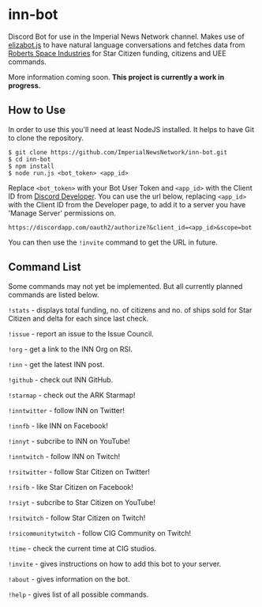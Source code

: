 # inn-bot
Discord Bot for use in the Imperial News Network channel. Makes use of [elizabot.js](http://www.masswerk.at/elizabot/) to have natural language conversations and fetches data from [Roberts Space Industries](https://robertsspaceindustries.com/) for Star Citizen funding, citizens and UEE commands.

More information coming soon. **This project is currently a work in progress.**

## How to Use
In order to use this you'll need at least NodeJS installed. It helps to have Git to clone the repository.
```
$ git clone https://github.com/ImperialNewsNetwork/inn-bot.git
$ cd inn-bot
$ npm install
$ node run.js <bot_token> <app_id>
```
Replace `<bot_token>` with your Bot User Token and `<app_id>` with the Client ID from [Discord Developer](https://discordapp.com/developers/applications/me). You can use the url below, replacing `<app_id>` with the Client ID from the Developer page, to add it to a server you have 'Manage Server' permissions on.
```
https://discordapp.com/oauth2/authorize?&client_id=<app_id>&scope=bot
```
You can then use the `!invite` command to get the URL in future.

## Command List
Some commands may not yet be implemented. But all currently planned commands are listed
below.

`!stats` - displays total funding, no. of citizens and no. of ships sold for Star Citizen and delta for each since last check.

`!issue` - report an issue to the Issue Council.

`!org` - get a link to the INN Org on RSI.

`!inn` - get the latest INN post.

`!github` - check out INN GitHub.

`!starmap` - check out the ARK Starmap!

`!inntwitter` - follow INN on Twitter!

`!innfb` - like INN on Facebook!

`!innyt` - subcribe to INN on YouTube!

`!inntwitch` - follow INN on Twitch!

`!rsitwitter` - follow Star Citizen on Twitter!

`!rsifb` - like Star Citizen on Facebook!

`!rsiyt` - subcribe to Star Citizen on YouTube!

`!rsitwitch` - follow Star Citizen on Twitch!

`!rsicommunitytwitch` - follow CIG Community on Twitch!

`!time` - check the current time at CIG studios.

`!invite` - gives instructions on how to add this bot to your server.

`!about` - gives information on the bot.

`!help` - gives list of all possible commands.
